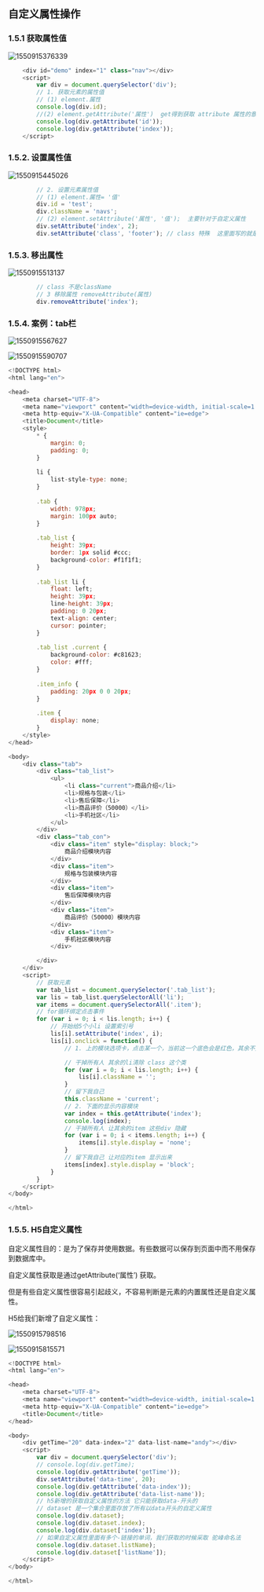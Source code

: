 ## 自定义属性操作

### 1.5.1 获取属性值

![1550915376339](I:/%E6%A1%8C%E9%9D%A2/2019%E9%BB%91%E9%A9%AC/%E3%80%9000%E3%80%91%E8%B5%84%E6%96%99/07-10%20JavaScript%E7%BD%91%E9%A1%B5%E7%BC%96%E7%A8%8B/07-10%20JavaScript%E7%BD%91%E9%A1%B5%E7%BC%96%E7%A8%8B/02-WebAPI%E7%BC%96%E7%A8%8B%E8%B5%84%E6%96%99/Web%20APIs-day02/4-%E7%AC%94%E8%AE%B0/images/1550915376339.png)

```js
    <div id="demo" index="1" class="nav"></div>
    <script>
        var div = document.querySelector('div');
        // 1. 获取元素的属性值
        // (1) element.属性
        console.log(div.id);
        //(2) element.getAttribute('属性')  get得到获取 attribute 属性的意思 我们程序员自己添加的属性我们称为自定义属性 index
        console.log(div.getAttribute('id'));
        console.log(div.getAttribute('index'));
	</script>
```



### 1.5.2. 设置属性值

![1550915445026](I:/%E6%A1%8C%E9%9D%A2/2019%E9%BB%91%E9%A9%AC/%E3%80%9000%E3%80%91%E8%B5%84%E6%96%99/07-10%20JavaScript%E7%BD%91%E9%A1%B5%E7%BC%96%E7%A8%8B/07-10%20JavaScript%E7%BD%91%E9%A1%B5%E7%BC%96%E7%A8%8B/02-WebAPI%E7%BC%96%E7%A8%8B%E8%B5%84%E6%96%99/Web%20APIs-day02/4-%E7%AC%94%E8%AE%B0/images/1550915445026.png)

```js
        // 2. 设置元素属性值
        // (1) element.属性= '值'
        div.id = 'test';
        div.className = 'navs';
        // (2) element.setAttribute('属性', '值');  主要针对于自定义属性
        div.setAttribute('index', 2);
        div.setAttribute('class', 'footer'); // class 特殊  这里面写的就是
```



### 1.5.3. 移出属性

![1550915513137](I:/%E6%A1%8C%E9%9D%A2/2019%E9%BB%91%E9%A9%AC/%E3%80%9000%E3%80%91%E8%B5%84%E6%96%99/07-10%20JavaScript%E7%BD%91%E9%A1%B5%E7%BC%96%E7%A8%8B/07-10%20JavaScript%E7%BD%91%E9%A1%B5%E7%BC%96%E7%A8%8B/02-WebAPI%E7%BC%96%E7%A8%8B%E8%B5%84%E6%96%99/Web%20APIs-day02/4-%E7%AC%94%E8%AE%B0/images/1550915513137.png)

```js
		// class 不是className
        // 3 移除属性 removeAttribute(属性)    
        div.removeAttribute('index');
```



### 1.5.4. 案例：tab栏

![1550915567627](I:/%E6%A1%8C%E9%9D%A2/2019%E9%BB%91%E9%A9%AC/%E3%80%9000%E3%80%91%E8%B5%84%E6%96%99/07-10%20JavaScript%E7%BD%91%E9%A1%B5%E7%BC%96%E7%A8%8B/07-10%20JavaScript%E7%BD%91%E9%A1%B5%E7%BC%96%E7%A8%8B/02-WebAPI%E7%BC%96%E7%A8%8B%E8%B5%84%E6%96%99/Web%20APIs-day02/4-%E7%AC%94%E8%AE%B0/images/1550915567627.png)

![1550915590707](I:/%E6%A1%8C%E9%9D%A2/2019%E9%BB%91%E9%A9%AC/%E3%80%9000%E3%80%91%E8%B5%84%E6%96%99/07-10%20JavaScript%E7%BD%91%E9%A1%B5%E7%BC%96%E7%A8%8B/07-10%20JavaScript%E7%BD%91%E9%A1%B5%E7%BC%96%E7%A8%8B/02-WebAPI%E7%BC%96%E7%A8%8B%E8%B5%84%E6%96%99/Web%20APIs-day02/4-%E7%AC%94%E8%AE%B0/images/1550915590707.png)

```js
<!DOCTYPE html>
<html lang="en">

<head>
    <meta charset="UTF-8">
    <meta name="viewport" content="width=device-width, initial-scale=1.0">
    <meta http-equiv="X-UA-Compatible" content="ie=edge">
    <title>Document</title>
    <style>
        * {
            margin: 0;
            padding: 0;
        }
        
        li {
            list-style-type: none;
        }
        
        .tab {
            width: 978px;
            margin: 100px auto;
        }
        
        .tab_list {
            height: 39px;
            border: 1px solid #ccc;
            background-color: #f1f1f1;
        }
        
        .tab_list li {
            float: left;
            height: 39px;
            line-height: 39px;
            padding: 0 20px;
            text-align: center;
            cursor: pointer;
        }
        
        .tab_list .current {
            background-color: #c81623;
            color: #fff;
        }
        
        .item_info {
            padding: 20px 0 0 20px;
        }
        
        .item {
            display: none;
        }
    </style>
</head>

<body>
    <div class="tab">
        <div class="tab_list">
            <ul>
                <li class="current">商品介绍</li>
                <li>规格与包装</li>
                <li>售后保障</li>
                <li>商品评价（50000）</li>
                <li>手机社区</li>
            </ul>
        </div>
        <div class="tab_con">
            <div class="item" style="display: block;">
                商品介绍模块内容
            </div>
            <div class="item">
                规格与包装模块内容
            </div>
            <div class="item">
                售后保障模块内容
            </div>
            <div class="item">
                商品评价（50000）模块内容
            </div>
            <div class="item">
                手机社区模块内容
            </div>

        </div>
    </div>
    <script>
        // 获取元素
        var tab_list = document.querySelector('.tab_list');
        var lis = tab_list.querySelectorAll('li');
        var items = document.querySelectorAll('.item');
        // for循环绑定点击事件
        for (var i = 0; i < lis.length; i++) {
            // 开始给5个小li 设置索引号 
            lis[i].setAttribute('index', i);
            lis[i].onclick = function() {
                // 1. 上的模块选项卡，点击某一个，当前这一个底色会是红色，其余不变（排他思想） 修改类名的方式

                // 干掉所有人 其余的li清除 class 这个类
                for (var i = 0; i < lis.length; i++) {
                    lis[i].className = '';
                }
                // 留下我自己 
                this.className = 'current';
                // 2. 下面的显示内容模块
                var index = this.getAttribute('index');
                console.log(index);
                // 干掉所有人 让其余的item 这些div 隐藏
                for (var i = 0; i < items.length; i++) {
                    items[i].style.display = 'none';
                }
                // 留下我自己 让对应的item 显示出来
                items[index].style.display = 'block';
            }
        }
    </script>
</body>

</html>
```



### 1.5.5. H5自定义属性

自定义属性目的：是为了保存并使用数据。有些数据可以保存到页面中而不用保存到数据库中。

自定义属性获取是通过getAttribute(‘属性’) 获取。

但是有些自定义属性很容易引起歧义，不容易判断是元素的内置属性还是自定义属性。

H5给我们新增了自定义属性：

![1550915798516](I:/%E6%A1%8C%E9%9D%A2/2019%E9%BB%91%E9%A9%AC/%E3%80%9000%E3%80%91%E8%B5%84%E6%96%99/07-10%20JavaScript%E7%BD%91%E9%A1%B5%E7%BC%96%E7%A8%8B/07-10%20JavaScript%E7%BD%91%E9%A1%B5%E7%BC%96%E7%A8%8B/02-WebAPI%E7%BC%96%E7%A8%8B%E8%B5%84%E6%96%99/Web%20APIs-day02/4-%E7%AC%94%E8%AE%B0/images/1550915798516.png)

![1550915815571](I:/%E6%A1%8C%E9%9D%A2/2019%E9%BB%91%E9%A9%AC/%E3%80%9000%E3%80%91%E8%B5%84%E6%96%99/07-10%20JavaScript%E7%BD%91%E9%A1%B5%E7%BC%96%E7%A8%8B/07-10%20JavaScript%E7%BD%91%E9%A1%B5%E7%BC%96%E7%A8%8B/02-WebAPI%E7%BC%96%E7%A8%8B%E8%B5%84%E6%96%99/Web%20APIs-day02/4-%E7%AC%94%E8%AE%B0/images/1550915815571.png)

```js
<!DOCTYPE html>
<html lang="en">

<head>
    <meta charset="UTF-8">
    <meta name="viewport" content="width=device-width, initial-scale=1.0">
    <meta http-equiv="X-UA-Compatible" content="ie=edge">
    <title>Document</title>
</head>

<body>
    <div getTime="20" data-index="2" data-list-name="andy"></div>
    <script>
        var div = document.querySelector('div');
        // console.log(div.getTime);
        console.log(div.getAttribute('getTime'));
        div.setAttribute('data-time', 20);
        console.log(div.getAttribute('data-index'));
        console.log(div.getAttribute('data-list-name'));
        // h5新增的获取自定义属性的方法 它只能获取data-开头的
        // dataset 是一个集合里面存放了所有以data开头的自定义属性
        console.log(div.dataset);
        console.log(div.dataset.index);
        console.log(div.dataset['index']);
        // 如果自定义属性里面有多个-链接的单词，我们获取的时候采取 驼峰命名法
        console.log(div.dataset.listName);
        console.log(div.dataset['listName']);
    </script>
</body>

</html>
```


